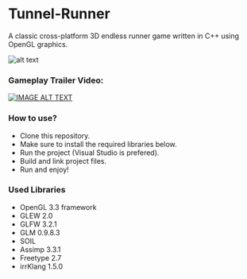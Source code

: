 # Tunnel-Runner
A classic cross-platform 3D endless runner game written in C++ using OpenGL graphics.

![alt text](https://raw.githubusercontent.com/OmarBazaraa/Tunnel-Runner/master/screenshot.png)

### Gameplay Trailer Video:
[![IMAGE ALT TEXT](http://img.youtube.com/vi/YGk8ixonj3U/0.jpg)](http://www.youtube.com/watch?v=YGk8ixonj3U "Tunnel Runner")

### How to use?
* Clone this repository.
* Make sure to install the required libraries below.
* Run the project (Visual Studio is prefered).
* Build and link project files.
* Run and enjoy!

### Used Libraries
* OpenGL 3.3 framework
* GLEW 2.0
* GLFW 3.2.1
* GLM 0.9.8.3
* SOIL
* Assimp 3.3.1
* Freetype 2.7
* irrKlang 1.5.0

